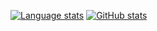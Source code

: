 [![Language stats](https://github-readme-stats.vercel.app/api/top-langs/?username=tehw0lf&layout=compact&langs_count=10&theme=tokyonight)](https://github.com/tehw0lf)
[![GitHub stats](https://github-readme-stats.vercel.app/api?username=tehw0lf&count_private=true&show_icons=true&theme=tokyonight)](https://github.com/tehw0lf)
